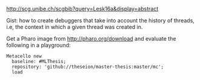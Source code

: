 http://scg.unibe.ch/scgbib?query=Lesk16a&display=abstract

Gist: how to create debuggers that take into account the history of threads, i.e, the context in which a given thread was created in.

Get a Pharo image from http://pharo.org/download and evaluate the following in a playground:

```Smalltalk
Metacello new
  baseline: #MLThesis;
  repository: 'github://theseion/master-thesis:master/mc';
  load
```
